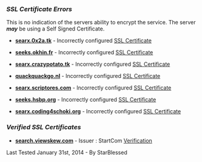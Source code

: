 ### _SSL Certificate Errors_
This is no indication of the servers ability to encrypt the service. The server _**may**_ be using a Self Signed Certificate.

* [**searx.0x2a.tk**](https://searx.0x2a.tk) - Incorrectly configured [SSL Certificate](https://www.ssllabs.com/ssltest/analyze.html?d=searx.0x2a.tk&s=91.143.84.100)

* [**seeks.okhin.fr**](https://seeks.okhin.fr/) - Incorrectly configured [SSL Certificate](https://www.ssllabs.com/ssltest/analyze.html?d=seeks.okhin.fr)

* [**searx.crazypotato.tk**](https://searx.crazypotato.tk) - Incorrectly configured [SSL Certificate](https://www.ssllabs.com/ssltest/analyze.html?d=searx.crazypotato.tk)

* [**quackquackgo.nl**](https://quackquackgo.nl/) - Incorrectly configured [SSL Certificate](https://www.ssllabs.com/ssltest/analyze.html?d=quackquackgo.nl)

* [**searx.scriptores.com**](https://searx.scriptores.com/) - Incorrectly configured [SSL Certificate](https://www.ssllabs.com/ssltest/analyze.html?d=searx.scriptores.com)

* [**seeks.hsbp.org**](https://seeks.hsbp.org/) - Incorrectly configured [SSL Certificate](https://www.ssllabs.com/ssltest/analyze.html?d=seeks.hsbp.org)

* [**searx.coding4schoki.org**](https://searx.coding4schoki.org/) - Incorrectly configured [SSL Certificate](https://www.ssllabs.com/ssltest/analyze.html?d=searx.coding4schoki.org)

### _Verified SSL Certificates_

* [**search.viewskew.com**](https://search.viewskew.com/) - Issuer : StartCom [Verification](https://www.ssllabs.com/ssltest/analyze.html?d=search.viewskew.com)

Last Tested January 31st, 2014 - By StarBlessed